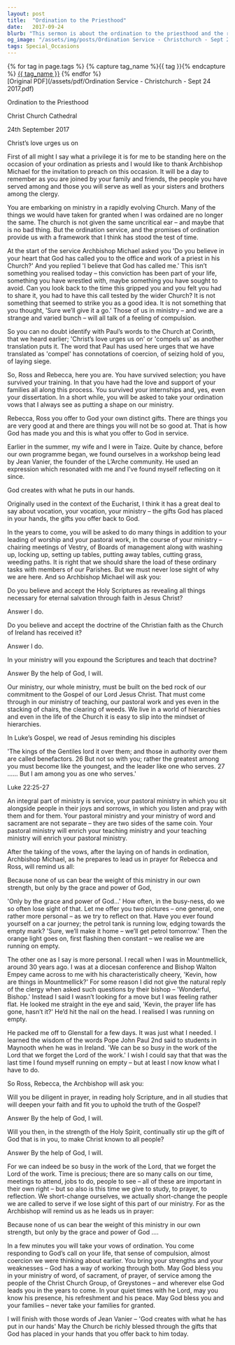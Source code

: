 ```yaml
---
layout: post
title:  "Ordination to the Priesthood"
date:   2017-09-24
blurb: "This sermon is about the ordination to the priesthood and the responsibilities that come with it. The speaker emphasizes the importance of service, teaching, and pastoral work in ministry. The sermon also highlights the need for diligence in prayer, reading holy Scripture, and studies that deepen faith."
og_image: "/assets/img/posts/Ordination Service - Christchurch - Sept 24 2017.png"
tags: Special_Occasions
---    
```

<div class="tag-pills">
  {% for tag in page.tags %}
    {% capture tag_name %}{{ tag }}{% endcapture %}
    <a href="{{ site.baseurl }}/tag/{{ tag_name | slugify }}" class="tag-pill">{{ tag_name }}</a>
  {% endfor %}
</div>
[Original PDF](/assets/pdf/Ordination Service - Christchurch - Sept 24 2017.pdf)

Ordination to the Priesthood

Christ Church Cathedral

24th September 2017

Christ’s love urges us on

First of all might I say what a privilege it is for me to be standing here on the occasion of your ordination as priests and I would like to thank Archbishop Michael for the invitation to preach on this occasion. It will be a day to remember as you are joined by your family and friends, the people you have served among and those you will serve as well as your sisters and brothers among the clergy.

You are embarking on ministry in a rapidly evolving Church. Many of the things we would have taken for granted when I was ordained are no longer the same. The church is not given the same uncritical ear – and maybe that is no bad thing. But the ordination service, and the promises of ordination provide us with a framework that I think has stood the test of time.

At the start of the service Archbishop Michael asked you 'Do you believe in your heart that God has called you to the office and work of a priest in his Church?' And you replied 'I believe that God has called me.' This isn’t something you realised today – this conviction has been part of your life, something you have wrestled with, maybe something you have sought to avoid. Can you look back to the time this gripped you and you felt you had to share it, you had to have this call tested by the wider Church? It is not something that seemed to strike you as a good idea. It is not something that you thought, 'Sure we’ll give it a go.' Those of us in ministry – and we are a strange and varied bunch – will all talk of a feeling of compulsion.

So you can no doubt identify with Paul’s words to the Church at Corinth, that we heard earlier; 'Christ’s love urges us on' or 'compels us' as another translation puts it. The word that Paul has used here urges that we have translated as 'compel' has connotations of coercion, of seizing hold of you, of laying siege.

So, Ross and Rebecca, here you are. You have survived selection; you have survived your training. In that you have had the love and support of your families all along this process. You survived your internships and, yes, even your dissertation. In a short while, you will be asked to take your ordination vows that I always see as putting a shape on our ministry.

Rebecca, Ross you offer to God your own distinct gifts. There are things you are very good at and there are things you will not be so good at. That is how God has made you and this is what you offer to God in service.

Earlier in the summer, my wife and I were in Taize. Quite by chance, before our own programme began, we found ourselves in a workshop being lead by Jean Vanier, the founder of the L’Arche community. He used an expression which resonated with me and I’ve found myself reflecting on it since.

God creates with what he puts in our hands.

Originally used in the context of the Eucharist, I think it has a great deal to say about vocation, your vocation, your ministry – the gifts God has placed in your hands, the gifts you offer back to God.

In the years to come, you will be asked to do many things in addition to your leading of worship and your pastoral work, in the course of your ministry – chairing meetings of Vestry, of Boards of management along with washing up, locking up, setting up tables, putting away tables, cutting grass, weeding paths. It is right that we should share the load of these ordinary tasks with members of our Parishes. But we must never lose sight of why we are here. And so Archbishop Michael will ask you:

Do you believe and accept the Holy Scriptures as revealing all things necessary for eternal salvation through faith in Jesus Christ?

Answer I do.

Do you believe and accept the doctrine of the Christian faith as the Church of Ireland has received it?

Answer I do.

In your ministry will you expound the Scriptures and teach that doctrine?

Answer By the help of God, I will.

Our ministry, our whole ministry, must be built on the bed rock of our commitment to the Gospel of our Lord Jesus Christ. That must come through in our ministry of teaching, our pastoral work and yes even in the stacking of chairs, the clearing of weeds. We live in a world of hierarchies and even in the life of the Church it is easy to slip into the mindset of hierarchies.

In Luke’s Gospel, we read of Jesus reminding his disciples

'The kings of the Gentiles lord it over them; and those in authority over them are called benefactors. 26 But not so with you; rather the greatest among you must become like the youngest, and the leader like one who serves. 27 …… But I am among you as one who serves.'

Luke 22:25-27

An integral part of ministry is service, your pastoral ministry in which you sit alongside people in their joys and sorrows, in which you listen and pray with them and for them. Your pastoral ministry and your ministry of word and sacrament are not separate – they are two sides of the same coin. Your pastoral ministry will enrich your teaching ministry and your teaching ministry will enrich your pastoral ministry.

After the taking of the vows, after the laying on of hands in ordination, Archbishop Michael, as he prepares to lead us in prayer for Rebecca and Ross, will remind us all:

Because none of us can bear the weight of this ministry in our own strength, but only by the grace and power of God,

'Only by the grace and power of God…' How often, in the busy-ness, do we so often lose sight of that. Let me offer you two pictures – one general, one rather more personal – as we try to reflect on that. Have you ever found yourself on a car journey; the petrol tank is running low, edging towards the empty mark? 'Sure, we’ll make it home – we’ll get petrol tomorrow.' Then the orange light goes on, first flashing then constant – we realise we are running on empty.

The other one as I say is more personal. I recall when I was in Mountmellick, around 30 years ago. I was at a diocesan conference and Bishop Walton Empey came across to me with his characteristically cheery, 'Kevin, how are things in Mountmellick?' For some reason I did not give the natural reply of the clergy when asked such questions by their bishop – 'Wonderful, Bishop.' Instead I said I wasn’t looking for a move but I was feeling rather flat. He looked me straight in the eye and said, 'Kevin, the prayer life has gone, hasn’t it?' He’d hit the nail on the head. I realised I was running on empty.

He packed me off to Glenstall for a few days. It was just what I needed. I learned the wisdom of the words Pope John Paul 2nd said to students in Maynooth when he was in Ireland. 'We can be so busy in the work of the Lord that we forget the Lord of the work.' I wish I could say that that was the last time I found myself running on empty – but at least I now know what I have to do.

So Ross, Rebecca, the Archbishop will ask you:

Will you be diligent in prayer, in reading holy Scripture, and in all studies that will deepen your faith and fit you to uphold the truth of the Gospel?

Answer By the help of God, I will.

Will you then, in the strength of the Holy Spirit, continually stir up the gift of God that is in you, to make Christ known to all people?

Answer By the help of God, I will.

For we can indeed be so busy in the work of the Lord, that we forget the Lord of the work. Time is precious; there are so many calls on our time, meetings to attend, jobs to do, people to see – all of these are important in their own right – but so also is this time we give to study, to prayer, to reflection. We short-change ourselves, we actually short-change the people we are called to serve if we lose sight of this part of our ministry. For as the Archbishop will remind us as he leads us in prayer:

Because none of us can bear the weight of this ministry in our own strength, but only by the grace and power of God ….

In a few minutes you will take your vows of ordination. You come responding to God’s call on your life, that sense of compulsion, almost coercion we were thinking about earlier. You bring your strengths and your weaknesses – God has a way of working through both. May God bless you in your ministry of word, of sacrament, of prayer, of service among the people of the Christ Church Group, of Greystones – and wherever else God leads you in the years to come. In your quiet times with he Lord, may you know his presence, his refreshment and his peace. May God bless you and your families – never take your families for granted.

I will finish with those words of Jean Vanier – 'God creates with what he has put in our hands' May the Church be richly blessed through the gifts that God has placed in your hands that you offer back to him today.
